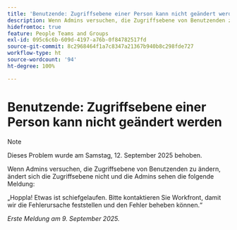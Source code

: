 ```yaml
---
title: 'Benutzende: Zugriffsebene einer Person kann nicht geändert werden'
description: Wenn Admins versuchen, die Zugriffsebene von Benutzenden zu ändern, ändert sich die Zugriffsebene nicht und die Admins sehen eine Fehlermeldung.
hidefromtoc: true
feature: People Teams and Groups
exl-id: 095c6c6b-609d-4197-a76b-0f84782517fd
source-git-commit: 8c2968464f1a7c8347a21367b940b8c298fde727
workflow-type: ht
source-wordcount: '94'
ht-degree: 100%

---
```


# Benutzende: Zugriffsebene einer Person kann nicht geändert werden

>[!NOTE]
>
>Dieses Problem wurde am Samstag, 12. September 2025 behoben.

Wenn Admins versuchen, die Zugriffsebene von Benutzenden zu ändern, ändert sich die Zugriffsebene nicht und die Admins sehen die folgende Meldung:

„Hoppla! Etwas ist schiefgelaufen. Bitte kontaktieren Sie Workfront, damit wir die Fehlerursache feststellen und den Fehler beheben können.“

_Erste Meldung am 9. September 2025._

